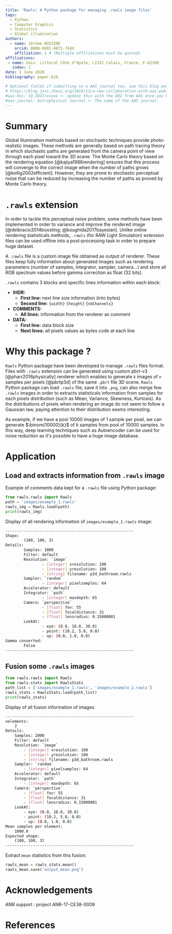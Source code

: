 ```yaml
---
title: 'Rawls: A Python package for managing .rawls image files'
tags:
  - Python
  - Computer Graphics
  - Statistics
  - Global illumination
authors:
  - name: Jérôme BUISINE
    orcid: 0000-0001-6071-744X
    affiliation: 1 # (Multiple affiliations must be quoted)
affiliations:
 - name: Univ. Littoral Côte d’Opale, LISIC Calais, France, F-62100
   index: 1
date: 2 June 2020
bibliography: paper.bib

# Optional fields if submitting to a AAS journal too, see this blog post:
# https://blog.joss.theoj.org/2018/12/a-new-collaboration-with-aas-publishing
#aas-doi: 10.3847/xxxxx <- update this with the DOI from AAS once you know it.
#aas-journal: Astrophysical Journal <- The name of the AAS journal.
---
```


# Summary

Global illumination methods based on stochastic techniques provide photo-realistic images. These methods are generally based on path tracing theory in which stochastic paths are generated from the camera point of view through each pixel toward the 3D scene. The Monte Carlo theory based on the rendering equation [@kajiya1986rendering] ensures that this process will converge to the correct image when the number of paths grows [@kollig2002efficient]. However, they are prone to stochastic perceptual noise that can be reduced by increasing the number of paths as proved by Monte Carlo theory.

# `.rawls` extension

In order to tackle this perceptual noise problem, some methods have been implemented in order to variance and improve the rendered image [@delbracio2014boosting; @boughida2017bayesian]. Unlike online rendering statisticals methods, `.rawls` (for RAW Light Simulation) extension files can be used offline into a post-processing task in order to prepare huge dataset.

A `.rawls` file is a custom image file obtained as output of renderer. These files keep fully information about generated images such as rendering parameters (number of samples, integrator, sampler, camera...) and store all RGB spectrum values before gamma correction as float (32 bits).

`.rawls` contains 3 blocks and specific lines information within each block:

- **IHDR:**
    - __First line:__ next line size information (into bytes)
    - __Second line:__ `{width}` `{height}` `{nbChannels}`
- **COMMENTS:**
    - __All lines:__ information from the renderer as comment
- **DATA:**
    - __First line:__ data block size
    - __Next lines:__ all pixels values as bytes code at each line

# Why this package ?

`Rawls` Python package have been developed to manage `.rawls` files format. Files with `.rawls` extension can be generated using custom pbrt-v3 [@pharr2016physically] renderer which enables to generate `k` images of `n` samples per pixels [@pbrtp3d] of the same `.pbrt` file 3D scene. `Rawls` Python package can load `.rawls` file, save it into `.png`, can also merge few `.rawls` images in order to extracts statisticals information from samples for each pixels distribution (such as Mean, Variance, Skewness, Kurtosis). As the distributions of pixels when rendering an image do not seem to follow a Gaussian law, paying attention to their distribution seems interesting.

As example, if we have a pool $10000$ images of $1$ sample per pixel, we can generate $\binom{10000}{k}$ of $k$ samples from pool of $10000$ samples. In this way, deep learning techniques such as Autoencoder can be used for noise reduction as it's possible to have a huge image database.

# Application

## Load and extracts information from `.rawls` image

Example of comments data kept for a `.rawls` file using Python package:

```python
from rawls.rawls import Rawls
path = 'images/example_1.rawls'
rawls_img = Rawls.load(path)
print(rawls_img)
```

Display of all rendering information of `images/example_1.rawls` image:
```sh
--------------------------------------------------------
Shape: 
        (100, 100, 3)
Details: 
        Samples: 1000
        Filter: default
        Resolution: `image`
                - [integer] xresolution: 100
                - [integer] yresolution: 100
                - [string] filename: p3d_bathroom.rawls
        Sampler: `random`
                - [integer] pixelsamples: 64
        Accelerator: default
        Integrator: `path`
                - [integer] maxdepth: 65
        Camera: `perspective`
                - [float] fov: 55
                - [float] focaldistance: 31
                - [float] lensradius: 0.15000001
        LookAt: 
                - eye: (0.0, 18.0, 30.0) 
                - point: (10.2, 5.0, 0.0) 
                - up: (0.0, 1.0, 0.0)
Gamma converted: 
        False
--------------------------------------------------------
```

## Fusion some `.rawls` images

```python
from rawls.rawls import Rawls
from rawls.stats import RawlsStats
path_list = ['images/example_1.rawls', 'images/example_2.rawls']
rawls_stats = RawlsStats.load(path_list)
print(rawls_stats)
```

Display of all fusion information of images:
```sh
--------------------------------------------------------
nelements: 
	2
Details: 
	Samples: 2000
	Filter: default
	Resolution: `image`
		- [integer] xresolution: 100
		- [integer] yresolution: 100
		- [string] filename: p3d_bathroom.rawls
	Sampler: `random`
		- [integer] pixelsamples: 64
	Accelerator: default
	Integrator: `path`
		- [integer] maxdepth: 65
	Camera: `perspective`
		- [float] fov: 55
		- [float] focaldistance: 31
		- [float] lensradius: 0.15000001
	LookAt: 
		- eye: (0.0, 18.0, 30.0) 
		- point: (10.2, 5.0, 0.0) 
		- up: (0.0, 1.0, 0.0)
Mean samples per element: 
	1000.0
Expected shape: 
	(100, 100, 3)
--------------------------------------------------------
```

Extract `mean` statistics from this fusion:
```python
rawls_mean = rawls_stats.mean()
rawls_mean.save('output_mean.png')
```


# Acknowledgements

ANR support : project ANR-17-CE38-0009

# References